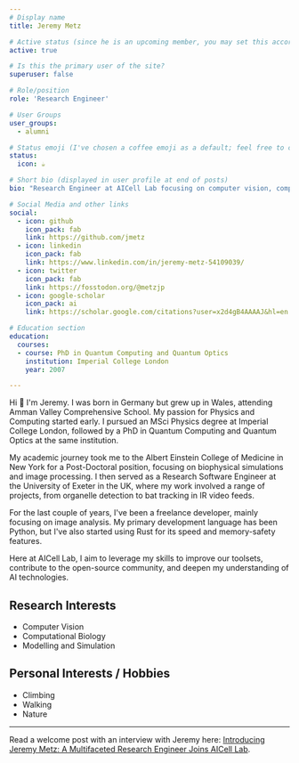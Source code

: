 ```yaml
---
# Display name
title: Jeremy Metz

# Active status (since he is an upcoming member, you may set this accordingly)
active: true

# Is this the primary user of the site?
superuser: false

# Role/position
role: 'Research Engineer'

# User Groups
user_groups:
  - alumni

# Status emoji (I've chosen a coffee emoji as a default; feel free to change)
status:
  icon: ☕️

# Short bio (displayed in user profile at end of posts)
bio: "Research Engineer at AICell Lab focusing on computer vision, computational biology, and simulation."

# Social Media and other links
social:
  - icon: github
    icon_pack: fab
    link: https://github.com/jmetz
  - icon: linkedin
    icon_pack: fab
    link: https://www.linkedin.com/in/jeremy-metz-54109039/
  - icon: twitter
    icon_pack: fab
    link: https://fosstodon.org/@metzjp
  - icon: google-scholar
    icon_pack: ai
    link: https://scholar.google.com/citations?user=x2d4gB4AAAAJ&hl=en

# Education section
education:
  courses:
  - course: PhD in Quantum Computing and Quantum Optics
    institution: Imperial College London
    year: 2007

---
```


Hi 👋 I'm Jeremy. I was born in Germany but grew up in Wales, attending Amman Valley Comprehensive School. My passion for Physics and Computing started early. I pursued an MSci Physics degree at Imperial College London, followed by a PhD in Quantum Computing and Quantum Optics at the same institution.

My academic journey took me to the Albert Einstein College of Medicine in New York for a Post-Doctoral position, focusing on biophysical simulations and image processing. I then served as a Research Software Engineer at the University of Exeter in the UK, where my work involved a range of projects, from organelle detection to bat tracking in IR video feeds.

For the last couple of years, I've been a freelance developer, mainly focusing on image analysis. My primary development language has been Python, but I've also started using Rust for its speed and memory-safety features.

Here at AICell Lab, I aim to leverage my skills to improve our toolsets, contribute to the open-source community, and deepen my understanding of AI technologies.

## Research Interests

- Computer Vision
- Computational Biology
- Modelling and Simulation

## Personal Interests / Hobbies

- Climbing
- Walking
- Nature

---

Read a welcome post with an interview with Jeremy here: [Introducing Jeremy Metz: A Multifaceted Research Engineer Joins AICell Lab](/post/welcome-jeremy/).
